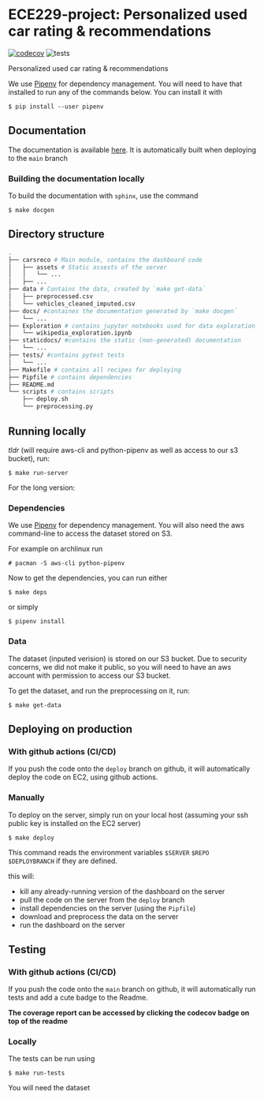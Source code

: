 # ECE229-project: Personalized used car rating & recommendations

[![codecov](https://codecov.io/gh/nephanth/ECE229-project/branch/main/graph/badge.svg?token=S38ZRIAGSS)](https://codecov.io/gh/nephanth/ECE229-project)
![tests](https://github.com/nephanth/ECE229-project/actions/workflows/main.yaml/badge.svg)

Personalized used car rating & recommendations

We use [Pipenv](https://github.com/pypa/pipenv) for dependency management. You will need to have that installed to run any of the commands below. You can install it with
```console
$ pip install --user pipenv
```

## Documentation

The documentation is available [here](http://carsreco-doc.s3-website-us-west-1.amazonaws.com/).
It is automatically built when deploying to the `main` branch

### Building the documentation locally

To build the documentation with `sphinx`, use the command

```console
$ make docgen
```

## Directory structure

```sh
.
├── carsreco # Main module, contains the dashboard code
│   ├── assets # Static assests of the server
│   │   └── ...
│   ├── ...
├── data # Contains the data, created by `make get-data`
│   ├── preprocessed.csv
│   └── vehicles_cleaned_imputed.csv
├── docs/ #containes the documentation generated by `make docgen`
│   └── ...
├── Exploration # contains jupyter notebooks used for data exploration
│   └── wikipedia_exploration.ipynb
├── staticdocs/ #contains the static (non-generated) documentation
│   └── ...
├── tests/ #contains pytest tests
│   └── ...
├── Makefile # contains all recipes for deploying
├── Pipfile # contains dependencies
├── README.md 
└── scripts # contains scripts
    ├── deploy.sh
    └── preprocessing.py
```


## Running locally

*tldr* (will require aws-cli and python-pipenv as well as access to our s3 bucket), run:
```console
$ make run-server
```

For the long version:

### Dependencies

We use [Pipenv](https://github.com/pypa/pipenv) for dependency management.
You will also need the aws command-line to access the dataset stored on S3.

For example on archlinux run
```console
# pacman -S aws-cli python-pipenv
```

Now to get the dependencies, you can run either
```console
$ make deps
```
or simply
```console
$ pipenv install
```

### Data

The dataset (inputed verision) is stored on our S3 bucket. Due to security concerns, we did not
make it public, so you will need to have an aws account with permission to access our S3 bucket.

To get the dataset, and run the preprocessing on it, run:
```console
$ make get-data
```

## Deploying on production

### With github actions (CI/CD)

If you push the code onto the `deploy` branch on github, it will automatically deploy the code
on EC2, using github actions.

### Manually

To deploy on the server, simply run on your local host
(assuming your ssh public key is installed on the EC2 server)

```console
$ make deploy
```
This command reads the environment variables `$SERVER` `$REPO` `$DEPLOYBRANCH` if they are defined.

this will:

- kill any already-running version of the dashboard on the server
- pull the code on the server from the `deploy` branch
- install dependencies on the server (using the `Pipfile`)
- download and preprocess the data on the server
- run the dashboard on the server

## Testing

### With github actions (CI/CD)

If you push the code onto the `main` branch on github, it will automatically run tests
and add a cute badge to the Readme.

**The coverage report can be accessed by clicking the codecov badge on top of the readme**

### Locally

The tests can be run using

```console
$ make run-tests
```

You will need the dataset


